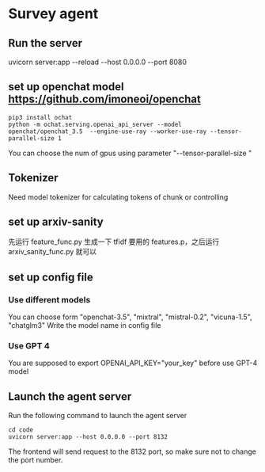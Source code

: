 # Survey agent
## Run the server

uvicorn server:app --reload --host 0.0.0.0 --port 8080

## set up openchat model https://github.com/imoneoi/openchat
```
pip3 install ochat
python -m ochat.serving.openai_api_server --model openchat/openchat_3.5  --engine-use-ray --worker-use-ray --tensor-parallel-size 1
```
You can choose the num of gpus using parameter  "--tensor-parallel-size "
## Tokenizer
Need model tokenizer for calculating tokens of chunk or controlling


## set up arxiv-sanity

先运行 feature_func.py 生成一下 tfidf 要用的 features.p，之后运行 arxiv_sanity_func.py 就可以

## set up config file

### Use different models
You can choose form "openchat-3.5", "mixtral", "mistral-0.2", "vicuna-1.5", "chatglm3"
Write the model name in config file 

### Use GPT 4
You are supposed to export OPENAI_API_KEY="your_key" before use GPT-4 model

## Launch the agent server

Run the following command to launch the agent server

```
cd code
uvicorn server:app --host 0.0.0.0 --port 8132
```

The frontend will send request to the 8132 port, so make sure not to change the port number.